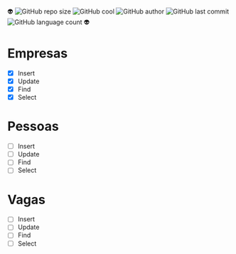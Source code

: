 :alien:
![GitHub repo size](https://img.shields.io/github/repo-size/deborafsm/ds_vanilla?style=badge)
![GitHub cool](https://img.shields.io/badge/DS-Vannila-red)
![GitHub author](https://img.shields.io/badge/author-DeboraFreire-lightgrey)
![GitHub last commit](https://img.shields.io/github/last-commit/deborafsm/ds_vanilla?color=red)
![GitHub language count](https://img.shields.io/github/languages/count/deborafsm/ds_vanilla?color=red)
:alien:


# Empresas 
- [x] Insert
- [x] Update
- [x] Find
- [x] Select

# Pessoas
- [ ] Insert
- [ ] Update
- [ ] Find
- [ ] Select

# Vagas
- [ ] Insert
- [ ] Update
- [ ] Find
- [ ] Select
